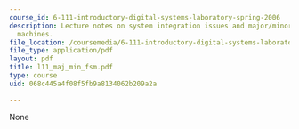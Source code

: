 ```yaml
---
course_id: 6-111-introductory-digital-systems-laboratory-spring-2006
description: Lecture notes on system integration issues and major/minor finite state
  machines.
file_location: /coursemedia/6-111-introductory-digital-systems-laboratory-spring-2006/068c445a4f08f5fb9a8134062b209a2a_l11_maj_min_fsm.pdf
file_type: application/pdf
layout: pdf
title: l11_maj_min_fsm.pdf
type: course
uid: 068c445a4f08f5fb9a8134062b209a2a

---
```

None
